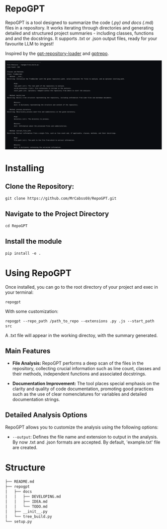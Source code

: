 # RepoGPT

RepoGPT is a tool designed to summarize the  code (*.py) and docs (*.md) files in a repository. It works iterating through directories and generating detailed and structured project summaries - including classes, functions and and the docstrings. It supports .txt or .json output files, ready for your favourite LLM to ingest!

Inspired by the [gpt-repository-loader](https://github.com/mpoon/gpt-repository-loader) and [gptrepo](https://github.com/zackees/gptrepo/tree/main).

![Example](repogpt/docs/example.png)

# Installing

## Clone the Repository:

```tap
git clone https://github.com/MrCabss69/RepoGPT.git
```

## Navigate to the Project Directory
```tap
cd RepoGPT
```

## Install the module
```tap
pip install -e .
```


# Using RepoGPT

Once installed, you can go to the root directory of your project and exec in your terminal:

```tap
repogpt
```
With some customization:
```tap
repogpt --repo_path /path_to_repo --extensions .py .js --start_path src
```

A .txt file will appear in the working directoy, with the summary generated.


## Main Features

- **File Analysis:** RepoGPT performs a deep scan of the files in the repository, collecting crucial information such as line count, classes and their methods, independent functions and associated docstrings.

- **Documentation Improvement:** The tool places special emphasis on the clarity and quality of code documentation, promoting good practices such as the use of clear nomenclatures for variables and detailed documentation strings.

## Detailed Analysis Options

RepoGPT allows you to customize the analysis using the following options:

- `--output`: Defines the file name and extension to output in the analysis. By now .txt and .json formats are accepted. By default, 'example.txt' file are created.

# Structure
```tap.
├── README.md
├── repogpt
│   ├── docs
│   │   ├── DEVELOPING.md
│   │   ├── IDEA.md
│   │   └── TODO.md
│   ├── __init__.py
│   └── tree_build.py
└── setup.py

```